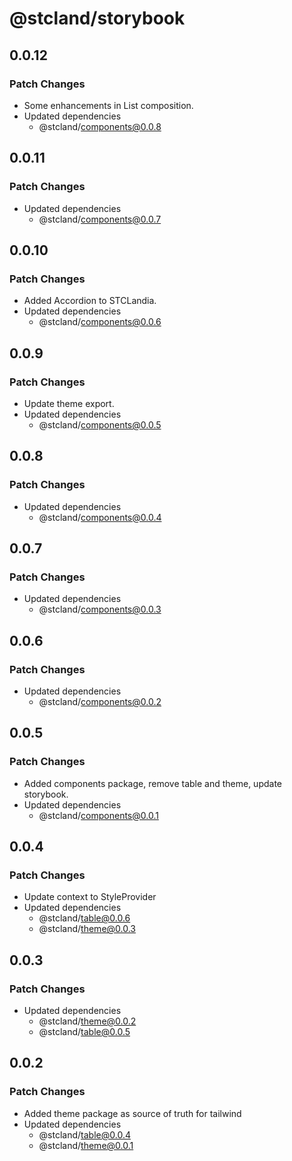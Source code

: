 # @stcland/storybook

## 0.0.12

### Patch Changes

- Some enhancements in List composition.
- Updated dependencies
  - @stcland/components@0.0.8

## 0.0.11

### Patch Changes

- Updated dependencies
  - @stcland/components@0.0.7

## 0.0.10

### Patch Changes

- Added Accordion to STCLandia.
- Updated dependencies
  - @stcland/components@0.0.6

## 0.0.9

### Patch Changes

- Update theme export.
- Updated dependencies
  - @stcland/components@0.0.5

## 0.0.8

### Patch Changes

- Updated dependencies
  - @stcland/components@0.0.4

## 0.0.7

### Patch Changes

- Updated dependencies
  - @stcland/components@0.0.3

## 0.0.6

### Patch Changes

- Updated dependencies
  - @stcland/components@0.0.2

## 0.0.5

### Patch Changes

- Added components package, remove table and theme, update storybook.
- Updated dependencies
  - @stcland/components@0.0.1

## 0.0.4

### Patch Changes

- Update context to StyleProvider
- Updated dependencies
  - @stcland/table@0.0.6
  - @stcland/theme@0.0.3

## 0.0.3

### Patch Changes

- Updated dependencies
  - @stcland/theme@0.0.2
  - @stcland/table@0.0.5

## 0.0.2

### Patch Changes

- Added theme package as source of truth for tailwind
- Updated dependencies
  - @stcland/table@0.0.4
  - @stcland/theme@0.0.1
